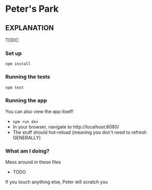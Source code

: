 # Peter's Park

## EXPLANATION
TODO

### Set up

`npm install`

### Running the tests

`npm test`

### Running the app

You can also view the app itself!

- `npm run dev`
- In your browser, navigate to http://localhost:8080/
- The stuff should hot-reload (meaning you don't need to refresh GENERALLY)

### What am I doing?
Mess around in these files
- TODO

If you touch anything else, Peter will scratch you

